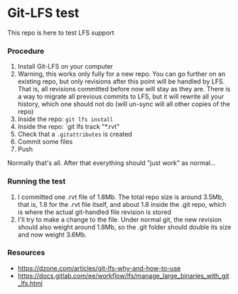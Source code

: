 # Git-LFS test

This repo is here to test LFS support

### Procedure

1. Install Git-LFS on your computer
2. Warning, this works only fully for a new repo. You can go further on an 
   existing repo, but only revisions after this point will be handled by LFS. 
   That is, all revisions committed before now will stay as they are. There is a 
   way to migrate all previous commits to LFS, but it will rewrite all your 
   history, which one should not do (will un-sync will all other copies of the  
   repo)
3. Inside the repo: `git lfs install`
4. Inside the repo: `git lfs track "*.rvt"
5. Check that a `.gitattributes` is created
6. Commit some files
7. Push

Normally that's all. After that everything should "just work" as normal...

### Running the test

1. I committed one .rvt file of 1.8Mb. The total repo size is around 3.5Mb, 
   that is, 1.8 for the .rvt file itself, and about 1.8 inside the .git repo, 
   which is where the actual git-handled file revision is stored
2. I'll try to make a change to the file. Under normal git, the new revision
   should also weight around 1.8Mb, so the .git folder should double its
   size and now weight 3.6Mb.

### Resources

* https://dzone.com/articles/git-lfs-why-and-how-to-use
* https://docs.gitlab.com/ee/workflow/lfs/manage_large_binaries_with_git_lfs.html